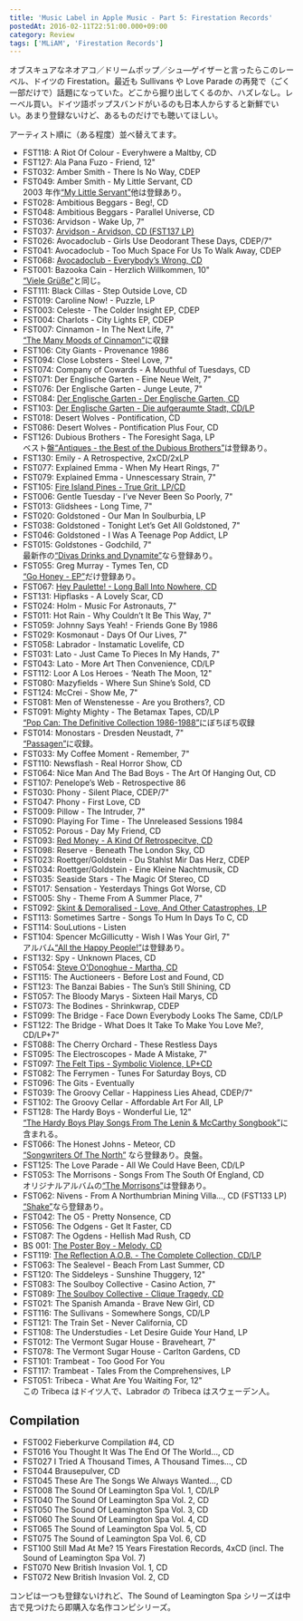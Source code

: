 ```yaml
---
title: 'Music Label in Apple Music - Part 5: Firestation Records'
postedAt: 2016-02-11T22:51:00.000+09:00
category: Review
tags: ['MLiAM', 'Firestation Records']
---
```


オブスキュアなネオアコ／ドリームポップ／シュ―ゲイザーと言ったらこのレーベル、ドイツの Firestation。最近も Sullivans や Love Parade の再発で（ごく一部だけで）話題になっていた。どこから掘り出してくるのか、ハズレなし。レーベル買い。ドイツ語ポップスバンドがいるのも日本人からすると新鮮でいい。あまり登録ないけど、あるものだけでも聴いてほしい。

アーティスト順に（ある程度）並べ替えてます。

- FST118: A Riot Of Colour - Everyhwere a Maltby, CD
- FST127: Ala Pana Fuzo - Friend, 12"
- FST032: Amber Smith - There Is No Way, CDEP
- FST049: Amber Smith - My Little Servant, CD  
  2003 年作[“My Little Servant”](https://itun.es/jp/u1qY5)他は登録あり。
- FST028: Ambitious Beggars - Beg!, CD
- FST048: Ambitious Beggars - Parallel Universe, CD
- FST036: Arvidson - Wake Up, 7"
- FST037: [Arvidson - Arvidson, CD (FST137 LP)](https://itun.es/jp/19M%5F-)
- FST026: Avocadoclub - Girls Use Deodorant These Days, CDEP/7"
- FST041: Avocadoclub - Too Much Space For Us To Walk Away, CDEP
- FST068: [Avocadoclub - Everybody’s Wrong, CD](https://itun.es/jp/PM3XA)
- FST001: Bazooka Cain - Herzlich Willkommen, 10"  
  [“Viele Grüße”](https://itunes.apple.com/jp/album/viele-gru-e/id268523290)と同じ。
- FST111: Black Cillas - Step Outside Love, CD
- FST019: Caroline Now! - Puzzle, LP
- FST003: Celeste - The Colder Insight EP, CDEP
- FST004: Charlots - City Lights EP, CDEP
- FST007: Cinnamon - In The Next Life, 7"  
  [“The Many Moods of Cinnamon”](https://itun.es/jp/R251h)に収録
- FST106: City Giants - Provenance 1986
- FST094: Close Lobsters - Steel Love, 7"
- FST074: Company of Cowards - A Mouthful of Tuesdays, CD
- FST071: Der Englische Garten - Eine Neue Welt, 7"
- FST076: Der Englische Garten - Junge Leute, 7"
- FST084: [Der Englische Garten - Der Englische Garten, CD](https://itun.es/jp/DeTjv)
- FST103: [Der Englische Garten - Die aufgeraumte Stadt, CD/LP](https://itun.es/jp/0S7YV)
- FST018: Desert Wolves - Pontification, CD
- FST086: Desert Wolves - Pontification Plus Four, CD
- FST126: Dubious Brothers - The Foresight Saga, LP  
  ベスト盤[“Antiques - the Best of the Dubious Brothers”](https://itun.es/jp/dc0Ot)は登録あり。
- FST130: Emily - A Retrospective, 2xCD/2xLP
- FST077: Explained Emma - When My Heart Rings, 7"
- FST079: Explained Emma - Unnescessary Strain, 7"
- FST105: [Fire Island Pines - True Grit, LP/CD](https://itun.es/jp/m1Z60)
- FST006: Gentle Tuesday - I’ve Never Been So Poorly, 7"
- FST013: Glidshees - Long Time, 7"
- FST020: Goldstoned - Our Man In Soulburbia, LP
- FST038: Goldstoned - Tonight Let’s Get All Goldstoned, 7"
- FST046: Goldstoned - I Was A Teenage Pop Addict, LP
- FST015: Goldstones - Godchild, 7"  
  最新作の[“Divas Drinks and Dynamite”](https://itun.es/jp/i6tOJ)なら登録あり。
- FST055: Greg Murray - Tymes Ten, CD  
  [“Go Honey - EP”](https://itun.es/jp/EQ1sg)だけ登録あり。
- FST067: [Hey Paulette! - Long Ball Into Nowhere, CD](https://itun.es/jp/Uou8l)
- FST131: Hipflasks - A Lovely Scar, CD
- FST024: Holm - Music For Astronauts, 7"
- FST011: Hot Rain - Why Couldn’t It Be This Way, 7"
- FST059: Johnny Says Yeah! - Friends Gone By 1986
- FST029: Kosmonaut - Days Of Our Lives, 7"
- FST058: Labrador - Instamatic Lovelife, CD
- FST031: Lato - Just Came To Pieces In My Hands, 7"
- FST043: Lato - More Art Then Convenience, CD/LP
- FST112: Loor A Los Heroes - ‘Neath The Moon, 12"
- FST080: Mazyfields - Where Sun Shine’s Sold, CD
- FST124: McCrei - Show Me, 7"
- FST081: Men of Wenstenesse - Are you Brothers?, CD
- FST091: Mighty Mighty - The Betamax Tapes, CD/LP  
  [“Pop Can: The Definitive Collection 1986-1988”](https://itun.es/jp/%5FW55O)にぼちぼち収録
- FST014: Monostars - Dresden Neustadt, 7"  
  [“Passagen”](https://itun.es/jp/0u-zs)に収録。
- FST033: My Coffee Moment - Remember, 7"
- FST110: Newsflash - Real Horror Show, CD
- FST064: Nice Man And The Bad Boys - The Art Of Hanging Out, CD
- FST107: Penelope’s Web - Retrospective 86
- FST030: Phony - Silent Place, CDEP/7"
- FST047: Phony - First Love, CD
- FST009: Pillow - The Intruder, 7"
- FST090: Playing For Time - The Unreleased Sessions 1984
- FST052: Porous - Day My Friend, CD
- FST093: [Red Money - A Kind Of Retrospecitve, CD](https://itun.es/jp/yGScH)
- FST098: Reserve - Beneath The London Sky, CD
- FST023: Roettger/Goldstein - Du Stahlst Mir Das Herz, CDEP
- FST034: Roettger/Goldstein - Eine Kleine Nachtmusik, CD
- FST035: Seaside Stars - The Magic Of Stereo, CD
- FST017: Sensation - Yesterdays Things Got Worse, CD
- FST005: Shy - Theme From A Summer Place, 7"
- FST092: [Skint & Demoralised - Love, And Other Catastrophes, LP](https://itun.es/jp/Dvab3)
- FST113: Sometimes Sartre - Songs To Hum In Days To C, CD
- FST114: SouLutions - Listen
- FST104: Spencer McGillicutty - Wish I Was Your Girl, 7"  
  アルバム[“All the Happy People!”](https://itun.es/jp/UTevF)は登録あり。
- FST132: Spy - Unknown Places, CD
- FST054: [Steve O'Donoghue - Martha, CD](https://itun.es/jp/HwUHj)
- FST115: The Auctioneers - Before Lost and Found, CD
- FST123: The Banzai Babies - The Sun’s Still Shining, CD
- FST057: The Bloody Marys - Sixteen Hail Marys, CD
- FST073: The Bodines - Shrinkwrap, CDEP
- FST099: The Bridge - Face Down Everybody Looks The Same, CD/LP
- FST122: The Bridge - What Does It Take To Make You Love Me?, CD/LP+7"
- FST088: The Cherry Orchard - These Restless Days
- FST095: The Electroscopes - Made A Mistake, 7"
- FST097: [The Felt Tips - Symbolic Violence, LP+CD](https://itun.es/jp/qB3FM)
- FST082: The Ferrymen - Tunes For Saturday Boys, CD
- FST096: The Gits - Eventually
- FST039: The Groovy Cellar - Happiness Lies Ahead, CDEP/7"
- FST102: The Groovy Cellar - Affordable Art For All, LP
- FST128: The Hardy Boys - Wonderful Lie, 12"  
  [“The Hardy Boys Play Songs From The Lenin & McCarthy Songbook”](https://itun.es/jp/bZvWv)に含まれる。
- FST066: The Honest Johns - Meteor, CD  
  [“Songwriters Of The North”](https://itun.es/jp/i4W4y) なら登録あり。良盤。
- FST125: The Love Parade - All We Could Have Been, CD/LP
- FST053: The Morrisons - Songs From The South Of England, CD  
  オリジナルアルバムの[“The Morrisons”](https://itun.es/jp/mYkJD)は登録あり。
- FST062: Nivens - From A Northumbrian Mining Villa…, CD (FST133 LP)  
  [“Shake”](https://itun.es/jp/xRxbu)なら登録あり。
- FST042: The O5 - Pretty Nonsence, CD
- FST056: The Odgens - Get It Faster, CD
- FST087: The Ogdens - Hellish Mad Rush, CD
- BS 001: [The Poster Boy - Melody, CD](https://itun.es/jp/%5FUxG-)
- FST119: [The Reflection A.O.B. - The Complete Collection, CD/LP](https://itun.es/jp/1uTLD)
- FST063: The Sealevel - Beach From Last Summer, CD
- FST120: The Siddeleys - Sunshine Thuggery, 12"
- FST083: The Soulboy Collective - Casino Action, 7"
- FST089: [The Soulboy Collective - Clique Tragedy, CD](https://itun.es/jp/9PPbz)
- FST021: The Spanish Amanda - Brave New Girl, CD
- FST116: The Sullivans - Somewhere Songs, CD/LP
- FST121: The Train Set - Never California, CD
- FST108: The Understudies - Let Desire Guide Your Hand, LP
- FST012: The Vermont Sugar House - Braveheart, 7"
- FST078: The Vermont Sugar House - Carlton Gardens, CD
- FST101: Trambeat - Too Good For You
- FST117: Trambeat - Tales From the Comprehensives, LP
- FST051: Tribeca - What Are You Waiting For, 12"  
  この Tribeca はドイツ人で、Labrador の Tribeca はスウェーデン人。

## Compilation

- FST002 Fieberkurve Compilation #4, CD
- FST016 You Thought It Was The End Of The World…, CD
- FST027 I Tried A Thousand Times, A Thousand Times…, CD
- FST044 Brausepulver, CD
- FST045 These Are The Songs We Always Wanted…, CD
- FST008 The Sound Of Leamington Spa Vol. 1, CD/LP
- FST040 The Sound Of Leamington Spa Vol. 2, CD
- FST050 The Sound Of Leamington Spa Vol. 3, CD
- FST060 The Sound Of Leamington Spa Vol. 4, CD
- FST065 The Sound of Leamington Spa Vol. 5, CD
- FST075 The Sound of Leamington Spa Vol. 6, CD
- FST100 Still Mad At Me? 15 Years Firestation Records, 4xCD (incl. The Sound of Leamington Spa Vol. 7)
- FST070 New British Invasion Vol. 1, CD
- FST072 New British Invasion Vol. 2, CD

コンピは一つも登録ないけれど、The Sound of Leamington Spa シリーズは中古で見つけたら即購入な名作コンピシリーズ。
